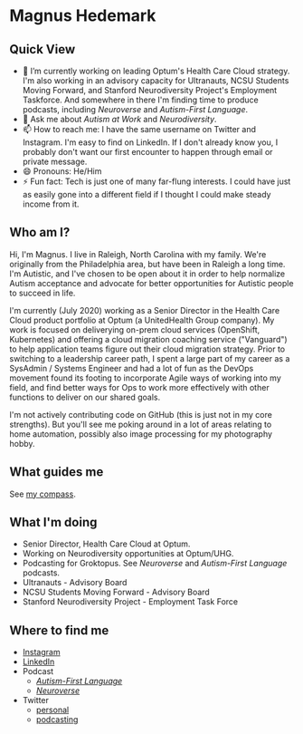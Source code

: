 # Magnus Hedemark

## Quick View

- 🔭 I’m currently working on leading Optum's Health Care Cloud strategy. I'm also working in an advisory capacity for Ultranauts, NCSU Students Moving Forward, and Stanford Neurodiversity Project's Employment Taskforce. And somewhere in there I'm finding time to produce podcasts, including _Neuroverse_ and _Autism-First Language_.
- 💬 Ask me about _Autism at Work_ and _Neurodiversity_.
- 📫 How to reach me: I have the same username on Twitter and Instagram. I'm easy to find on LinkedIn. If I don't already know you, I probably don't want our first encounter to happen through email or private message.
- 😄 Pronouns: He/Him
- ⚡ Fun fact: Tech is just one of many far-flung interests. I could have just as easily gone into a different field if I thought I could make steady income from it.

## Who am I?

Hi, I'm Magnus. I live in Raleigh, North Carolina with my family. We're originally from the Philadelphia area, but have been in Raleigh a long time. I'm Autistic, and I've chosen to be open about it in order to help normalize Autism acceptance and advocate for better opportunities for Autistic people to succeed in life.

I'm currently (July 2020) working as a Senior Director in the Health Care Cloud product portfolio at Optum (a UnitedHealth Group company). My work is focused on deliverying on-prem cloud services (OpenShift, Kubernetes) and offering a cloud migration coaching service ("Vanguard") to help application teams figure out their cloud migration strategy. Prior to switching to a leadership career path, I spent a large part of my career as a SysAdmin / Systems Engineer and had a lot of fun as the DevOps movement found its footing to incorporate Agile ways of working into my field, and find better ways for Ops to work more effectively with other functions to deliver on our shared goals.

I'm not actively contributing code on GitHub (this is just not in my core strengths). But you'll see me poking around in a lot of areas relating to home automation, possibly also image processing for my photography hobby. 

## What guides me

See [my compass](compass.md).

## What I'm doing

- Senior Director, Health Care Cloud at Optum.
- Working on Neurodiversity opportunities at Optum/UHG.
- Podcasting for Groktopus. See _Neuroverse_ and _Autism-First Language_ podcasts.
- Ultranauts - Advisory Board
- NCSU Students Moving Forward - Advisory Board
- Stanford Neurodiversity Project - Employment Task Force

## Where to find me

- [Instagram](https://www.instagram.com/magnus919/)
- [LinkedIn](https://www.linkedin.com/in/hedemark/)
- Podcast 
    - [_Autism-First Language_](https://autismfirst.transistor.fm/subscribe)
    - [_Neuroverse_](https://neuroverse.transistor.fm/subscribe)
- Twitter 
    - [personal](https://twitter.com/Magnus919)
    - [podcasting](https://twitter.com/groktopus)

<!--
**magnus919/magnus919** is a ✨ _special_ ✨ repository because its `README.md` (this file) appears on your GitHub profile.

Here are some ideas to get you started:

- 🔭 I’m currently working on ...
- 🌱 I’m currently learning ...
- 👯 I’m looking to collaborate on ...
- 🤔 I’m looking for help with ...
- 💬 Ask me about ...
- 📫 How to reach me: ...
- 😄 Pronouns: ...
- ⚡ Fun fact: ...
-->
